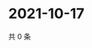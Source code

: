 # 2021-10-17

共 0 条

<!-- BEGIN -->
<!-- 最后更新时间 Sun Oct 17 2021 02:16:39 GMT+0800 (China Standard Time) -->

<!-- END -->
